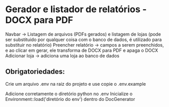 # Gerador e listador de relatórios - DOCX para PDF

Navbar -> Listagem de arquivos (PDFs gerados) e listagem de lojas (pode ser substituido por qualquer coisa com o banco de dados, é utilizado para substituir no relatório)
Preencher relatório -> campos a serem preenchidos, e ao clicar em gerar, ele transforma de DOCX para PDF e apaga o DOCX
Adicionar loja -> adiciona uma loja ao banco de dados

## Obrigatoriedades:

Crie um arquivo .env na raiz do projeto e use copie o .env.example

Adicione corretamente o diretório python no .env
Inicialize o Environment::load('diretório do env') dentro do DocGenerator
